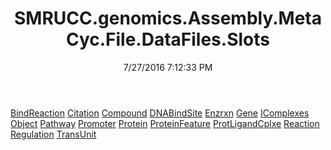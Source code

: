 ﻿---
title: SMRUCC.genomics.Assembly.MetaCyc.File.DataFiles.Slots
date: 7/27/2016 7:12:33 PM
---

[BindReaction](T-SMRUCC.genomics.Assembly.MetaCyc.File.DataFiles.Slots.BindReaction.html)
[Citation](T-SMRUCC.genomics.Assembly.MetaCyc.File.DataFiles.Slots.Citation.html)
[Compound](T-SMRUCC.genomics.Assembly.MetaCyc.File.DataFiles.Slots.Compound.html)
[DNABindSite](T-SMRUCC.genomics.Assembly.MetaCyc.File.DataFiles.Slots.DNABindSite.html)
[Enzrxn](T-SMRUCC.genomics.Assembly.MetaCyc.File.DataFiles.Slots.Enzrxn.html)
[Gene](T-SMRUCC.genomics.Assembly.MetaCyc.File.DataFiles.Slots.Gene.html)
[IComplexes](T-SMRUCC.genomics.Assembly.MetaCyc.File.DataFiles.Slots.IComplexes.html)
[Object](T-SMRUCC.genomics.Assembly.MetaCyc.File.DataFiles.Slots.Object.html)
[Pathway](T-SMRUCC.genomics.Assembly.MetaCyc.File.DataFiles.Slots.Pathway.html)
[Promoter](T-SMRUCC.genomics.Assembly.MetaCyc.File.DataFiles.Slots.Promoter.html)
[Protein](T-SMRUCC.genomics.Assembly.MetaCyc.File.DataFiles.Slots.Protein.html)
[ProteinFeature](T-SMRUCC.genomics.Assembly.MetaCyc.File.DataFiles.Slots.ProteinFeature.html)
[ProtLigandCplxe](T-SMRUCC.genomics.Assembly.MetaCyc.File.DataFiles.Slots.ProtLigandCplxe.html)
[Reaction](T-SMRUCC.genomics.Assembly.MetaCyc.File.DataFiles.Slots.Reaction.html)
[Regulation](T-SMRUCC.genomics.Assembly.MetaCyc.File.DataFiles.Slots.Regulation.html)
[TransUnit](T-SMRUCC.genomics.Assembly.MetaCyc.File.DataFiles.Slots.TransUnit.html)
